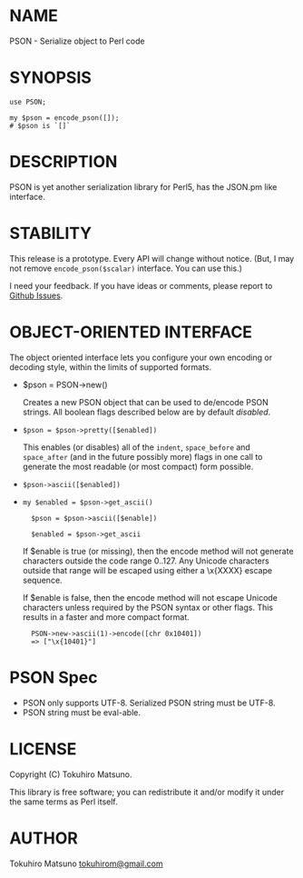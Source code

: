 # NAME

PSON - Serialize object to Perl code

# SYNOPSIS

    use PSON;

    my $pson = encode_pson([]);
    # $pson is `[]`

# DESCRIPTION

PSON is yet another serialization library for Perl5, has the JSON.pm like interface.

# STABILITY

This release is a prototype. Every API will change without notice.
(But, I may not remove `encode_pson($scalar)` interface. You can use this.)

I need your feedback. If you have ideas or comments, please report to [Github Issues](https://github.com/tokuhirom/PSON/issues).

# OBJECT-ORIENTED INTERFACE

The object oriented interface lets you configure your own encoding or
decoding style, within the limits of supported formats.

- $pson = PSON->new()

    Creates a new PSON object that can be used to de/encode PSON
    strings. All boolean flags described below are by default _disabled_.

- `$pson = $pson->pretty([$enabled])`

    This enables (or disables) all of the `indent`, `space_before` and
    `space_after` (and in the future possibly more) flags in one call to
    generate the most readable (or most compact) form possible.

- `$pson->ascii([$enabled])`
- `my $enabled = $pson->get_ascii()`

        $pson = $pson->ascii([$enable])

        $enabled = $pson->get_ascii

    If $enable is true (or missing), then the encode method will not generate characters outside
    the code range 0..127. Any Unicode characters outside that range will be escaped using either
    a \\x{XXXX} escape sequence.

    If $enable is false, then the encode method will not escape Unicode characters unless
    required by the PSON syntax or other flags. This results in a faster and more compact format.

        PSON->new->ascii(1)->encode([chr 0x10401])
        => ["\x{10401}"]

# PSON Spec

- PSON only supports UTF-8. Serialized PSON string must be UTF-8.
- PSON string must be eval-able.

# LICENSE

Copyright (C) Tokuhiro Matsuno.

This library is free software; you can redistribute it and/or modify
it under the same terms as Perl itself.

# AUTHOR

Tokuhiro Matsuno <tokuhirom@gmail.com>
